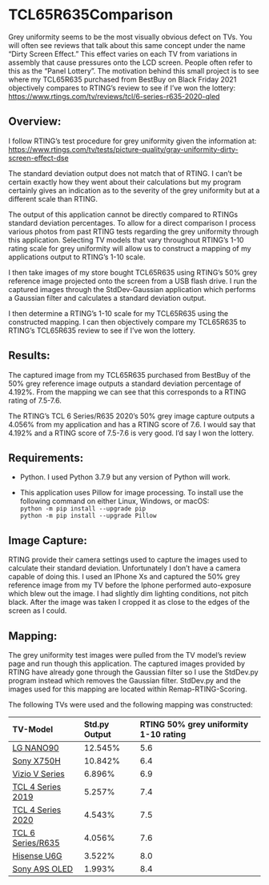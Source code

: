 # TCL65R635Comparison

Grey uniformity seems to be the most visually obvious defect on TVs. You will often see reviews that 
talk about this same concept under the name “Dirty Screen Effect.” This effect varies on each TV from 
variations in assembly that cause pressures onto the LCD screen. People often refer to this as the 
“Panel Lottery”. The motivation behind this small project is to see where my TCL65R635 purchased from 
BestBuy on Black Friday 2021 objectively compares to RTING’s review to see if I’ve won the lottery:<br/>
https://www.rtings.com/tv/reviews/tcl/6-series-r635-2020-qled

## Overview:

I follow RTING’s test procedure for grey uniformity given the information at:<br/>
https://www.rtings.com/tv/tests/picture-quality/gray-uniformity-dirty-screen-effect-dse

The standard deviation output does not match that of RTING. I can’t be certain exactly how they went 
about their calculations but my program certainly gives an indication as to the severity of the grey 
uniformity but at a different scale than RTING.

The output of this application cannot be directly compared to RTINGs standard deviation percentages. To 
allow for a direct comparison I process various photos from past RTING tests regarding the grey uniformity 
through this application. Selecting TV models that vary throughout RTING’s 1-10 rating scale for grey 
uniformity will allow us to construct a mapping of my applications output to RTING’s 1-10 scale.  

I then take images of my store bought TCL65R635 using RTING’s 50% grey reference image projected onto the 
screen from a USB flash drive. I run the captured images through the StdDev-Gaussian application which 
performs a Gaussian filter and calculates a standard deviation output. 

I then determine a RTING’s 1-10 scale for my TCL65R635 using the constructed mapping. I can 
then objectively compare my TCL65R635 to RTING’s TCL65R635 review to see if I’ve won the lottery.

## Results:
The captured image from my TCL65R635 purchased from BestBuy of the 50% grey reference image outputs a 
standard deviation percentage of 4.192%. From the mapping we can see that this corresponds to a RTING 
rating of 7.5-7.6. 

The RTING’s TCL 6 Series/R635 2020’s 50% grey image capture outputs a 4.056% from my application and 
has a RTING score of 7.6.  I would say that 4.192% and a RTING score of 7.5-7.6 is very good. I’d say 
I won the lottery.

## Requirements:
- Python. I used Python 3.7.9 but any version of Python will work. 

- This application uses Pillow for image processing. To install use the following command on either Linux, 
Windows, or macOS:<br/>
`python -m pip install --upgrade pip`<br/>
`python -m pip install --upgrade Pillow`


## Image Capture:
RTING provide their camera settings used to capture the images used to calculate their standard deviation. 
Unfortunately I don’t have a camera capable of doing this. I used an IPhone Xs and captured the 50% grey 
reference image from my TV before the Iphone performed auto-exposure which blew out the image. I had 
slightly dim lighting conditions, not pitch black. After the image was taken I cropped it as close to the 
edges of the screen as I could.

## Mapping:
The grey uniformity test images were pulled from the TV model’s review page and run though this application. 
The captured images provided by RTING have already gone through the Gaussian filter so I use the StdDev.py 
program instead which removes the Gaussian filter. StdDev.py and the images used for this mapping are located 
within Remap-RTING-Scoring. 

The following TVs were used and the following mapping was constructed:

| TV-Model  | Std.py Output  | RTING 50% grey uniformity 1-10 rating |
| :------------ |:---------------| :-----|
| [LG NANO90](https://www.rtings.com/tv/reviews/lg/nano90-2020)      | 12.545% | 5.6 |
| [Sony X750H](https://www.rtings.com/tv/reviews/sony/x750h)      | 10.842% | 6.4 |
| [Vizio V Series](https://www.rtings.com/tv/reviews/vizio/v-series-2020)      | 6.896% | 6.9 |
| [TCL 4 Series 2019](https://www.rtings.com/tv/reviews/tcl/4-series-2019)      | 5.257% | 7.4 |
| [TCL 4 Series 2020](https://www.rtings.com/tv/reviews/tcl/4-series-2020)      | 4.543% | 7.5 |
| [TCL 6 Series/R635](https://www.rtings.com/tv/reviews/tcl/6-series-r635-2020-qled)      | 4.056% | 7.6 |
| [Hisense U6G](https://www.rtings.com/tv/reviews/hisense/u6g)      | 3.522% | 8.0 |
| [Sony A9S OLED](https://www.rtings.com/tv/reviews/sony/a9s-oled)      | 1.993% | 8.4 |



